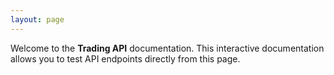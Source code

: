 ```yaml
---
layout: page
---
```


Welcome to the **Trading API** documentation. This interactive documentation allows you to test API endpoints directly from this page.

<InteractiveTradingAPI />

<script setup>
import InteractiveTradingAPI from '../../.vitepress/theme/components/InteractiveTradingAPI.vue'
</script>